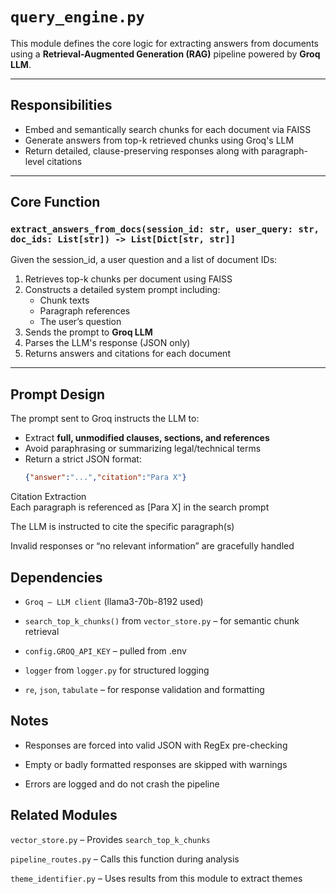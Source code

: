 # `query_engine.py`

This module defines the core logic for extracting answers from documents using a **Retrieval-Augmented Generation (RAG)** pipeline powered by **Groq LLM**.

---

## Responsibilities

- Embed and semantically search chunks for each document via FAISS
- Generate answers from top-k retrieved chunks using Groq's LLM
- Return detailed, clause-preserving responses along with paragraph-level citations

---

## Core Function

### `extract_answers_from_docs(session_id: str, user_query: str, doc_ids: List[str]) -> List[Dict[str, str]]`

Given the session_id, a user question and a list of document IDs:

1. Retrieves top-k chunks per document using FAISS
2. Constructs a detailed system prompt including:
   - Chunk texts
   - Paragraph references
   - The user’s question
3. Sends the prompt to **Groq LLM**
4. Parses the LLM's response (JSON only)
5. Returns answers and citations for each document

---

## Prompt Design

The prompt sent to Groq instructs the LLM to:

- Extract **full, unmodified clauses, sections, and references**
- Avoid paraphrasing or summarizing legal/technical terms
- Return a strict JSON format:
  ```json
  {"answer":"...","citation":"Para X"}
Citation Extraction \
Each paragraph is referenced as [Para X] in the search prompt

The LLM is instructed to cite the specific paragraph(s)

Invalid responses or “no relevant information” are gracefully handled

## Dependencies
- `Groq – LLM client` (llama3-70b-8192 used)

- `search_top_k_chunks()` from `vector_store.py` – for semantic chunk retrieval

- `config.GROQ_API_KEY` – pulled from .env

- `logger` from `logger.py` for structured logging

- `re`, `json`, `tabulate` – for response validation and formatting

## Notes
- Responses are forced into valid JSON with RegEx pre-checking

- Empty or badly formatted responses are skipped with warnings

- Errors are logged and do not crash the pipeline

## Related Modules
`vector_store.py` – Provides `search_top_k_chunks`

`pipeline_routes.py` – Calls this function during analysis

`theme_identifier.py` – Uses results from this module to extract themes
